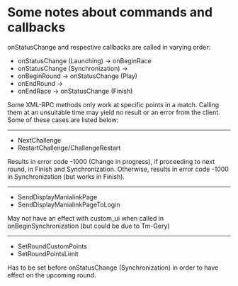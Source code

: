 # Some notes about commands and callbacks

onStatusChange and respective callbacks are called in varying order:

- onStatusChange (Launching) -> onBeginRace
- onStatusChange (Synchronization) ->
- onBeginRound -> onStatusChange (Play)
- onEndRound ->
- onEndRace -> onStatusChange (Finish)

Some XML-RPC methods only work at specific points in a match. Calling them at an unsuitable time may yield no result or an error from the client. Some of these cases are listed below:

---

- NextChallenge
- RestartChallenge/ChallengeRestart

Results in error code -1000 (Change in progress), if proceeding to next round, in Finish and Synchronization. Otherwise, results in error code -1000 in Synchronization (but works in Finish).

---

- SendDisplayManialinkPage
- SendDisplayManialinkPageToLogin

May not have an effect with custom_ui when called in onBeginSynchronization (but could be due to Tm-Gery)

---

- SetRoundCustomPoints
- SetRoundPointsLimit

Has to be set before onStatusChange (Synchronization) in order to have effect on the upcoming round.
